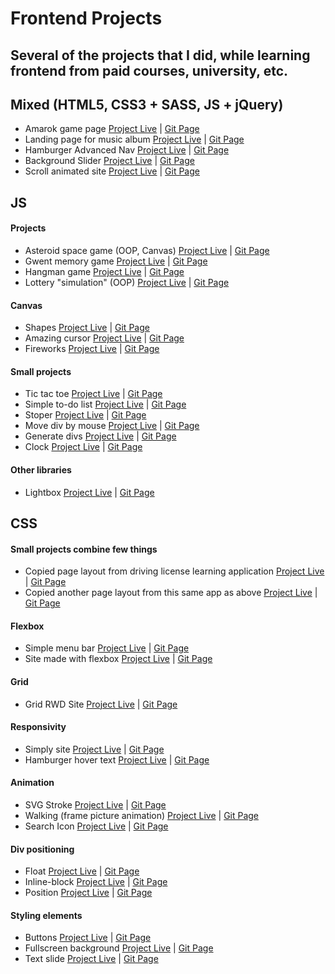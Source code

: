 # Frontend Projects

## Several of the projects that I did, while learning frontend from paid courses, university, etc.

## Mixed (HTML5, CSS3 + SASS, JS + jQuery)

- Amarok game page
  [Project Live](https://amarokgame.com) | [Git Page](https://github.com/MarcinParda/AmarokPage)
- Landing page for music album
  [Project Live](https://marcinparda.github.io/Frontend-Projects/JS/projects/photo-album-landing-page/index.html) | [Git Page](https://github.com/MarcinParda/Frontend-Projects/tree/master/JS/projects/photo-album-landing-page)
- Hamburger Advanced Nav
  [Project Live](https://marcinparda.github.io/Frontend-Projects/JS/projects/hamburger-advance-nav/index.html) | [Git Page](https://github.com/MarcinParda/Frontend-Projects/tree/master/JS/projects/hamburger-advance-nav)
- Background Slider
  [Project Live](https://marcinparda.github.io/Frontend-Projects/JS/training/bg-slider/index.html) | [Git Page](https://github.com/MarcinParda/Frontend-Projects/tree/master/JS/training/bg-slider)
- Scroll animated site
  [Project Live](https://marcinparda.github.io/Frontend-Projects/JS/projects/scroll-animated-sections/index.html) | [Git Page](https://github.com/MarcinParda/Frontend-Projects/tree/master/JS/projects/scroll-animated-sections)

## JS

#### Projects

- Asteroid space game (OOP, Canvas)
  [Project Live](https://marcinparda.github.io/Frontend-Projects/JS/projects/asteroids-game/index.html) | [Git Page](https://github.com/MarcinParda/Frontend-Projects/tree/master/JS/projects/asteroids-game)
- Gwent memory game
  [Project Live](https://marcinparda.github.io/Frontend-Projects/JS/projects/gwent-memory/index.html) | [Git Page](https://github.com/MarcinParda/Frontend-Projects/tree/master/JS/projects/gwent-memory)
- Hangman game
  [Project Live](https://marcinparda.github.io/Frontend-Projects/JS/projects/hangman/index.html) | [Git Page](https://github.com/MarcinParda/Frontend-Projects/tree/master/JS/projects/hangman)
- Lottery "simulation" (OOP)
  [Project Live](https://marcinparda.github.io/Frontend-Projects/JS/projects/lottery/index.html) | [Git Page](https://github.com/MarcinParda/Frontend-Projects/tree/master/JS/projects/lottery)

#### Canvas

- Shapes
  [Project Live](https://marcinparda.github.io/Frontend-Projects/JS/training/canvas-shapes/index.html) | [Git Page](https://github.com/MarcinParda/Frontend-Projects/tree/master/JS/training/canvas-shapes)
- Amazing cursor
  [Project Live](https://marcinparda.github.io/Frontend-Projects/JS/training/amazing-cursor/index.html) | [Git Page](https://github.com/MarcinParda/Frontend-Projects/tree/master/JS/training/amazing-cursor)
- Fireworks
  [Project Live](https://marcinparda.github.io/Frontend-Projects/JS/training/fireworks/index.html) | [Git Page](https://github.com/MarcinParda/Frontend-Projects/tree/master/JS/training/fireworks)

#### Small projects

- Tic tac toe
  [Project Live](https://marcinparda.github.io/Frontend-Projects/JS/training/tic-tac-toe/index.html) | [Git Page](https://github.com/MarcinParda/Frontend-Projects/tree/master/JS/training/tic-tac-toe)
- Simple to-do list
  [Project Live](https://marcinparda.github.io/Frontend-Projects/JS/training/simple-todo-list/index.html) | [Git Page](https://github.com/MarcinParda/Frontend-Projects/tree/master/JS/training/simple-todo-list)
- Stoper
  [Project Live](https://marcinparda.github.io/Frontend-Projects/JS/training/stoper/index.html) | [Git Page](https://github.com/MarcinParda/Frontend-Projects/tree/master/JS/training/stoper)
- Move div by mouse
  [Project Live](https://marcinparda.github.io/Frontend-Projects/JS/training/mouse-move-div/index.html) | [Git Page](https://github.com/MarcinParda/Frontend-Projects/tree/master/JS/training/mouse-move-div)
- Generate divs
  [Project Live](https://marcinparda.github.io/Frontend-Projects/JS/training/generate-divs/index.html) | [Git Page](https://github.com/MarcinParda/Frontend-Projects/tree/master/JS/training/generate-divs)
- Clock
  [Project Live](https://marcinparda.github.io/Frontend-Projects/JS/training/clock/index.html) | [Git Page](https://github.com/MarcinParda/Frontend-Projects/tree/master/JS/training/clock)

#### Other libraries

- Lightbox
  [Project Live](https://marcinparda.github.io/Frontend-Projects/JS/training/gallery-lightbox/index.html) | [Git Page](https://github.com/MarcinParda/Frontend-Projects/tree/master/JS/training/gallery-lightbox)

## CSS

#### Small projects combine few things

- Copied page layout from driving license learning application [Project Live](https://marcinparda.github.io/Frontend-Projects/CSS/projects/driving-license-tests/index.html) | [Git Page](https://marcinparda.github.io/Frontend-Projects/tree/master/CSS/training/driving-license-tests-2)
- Copied another page layout from this same app as above [Project Live](https://marcinparda.github.io/Frontend-Projects/CSS/projects/driving-license-tests-2/index.html) | [Git Page](https://marcinparda.github.io/Frontend-Projects/tree/master/CSS/training/driving-license-tests)

#### Flexbox

- Simple menu bar [Project Live](https://marcinparda.github.io/Frontend-Projects/CSS/training/flexbox-menu/index.html) | [Git Page](https://github.com/MarcinParda/Frontend-Projects/tree/master/CSS/training/flexbox-menu)
- Site made with flexbox [Project Live](https://marcinparda.github.io/Frontend-Projects/CSS/training/flexbox-site-trolls/projekt.html) | [Git Page](https://github.com/MarcinParda/Frontend-Projects/tree/master/CSS/training/flexbox-site-trolls)

#### Grid

- Grid RWD Site [Project Live](https://marcinparda.github.io/Frontend-Projects/CSS/training/grid-rwd-site/index.html) | [Git Page](https://github.com/MarcinParda/Frontend-Projects/tree/master/CSS/training/grid-rwd-site)

#### Responsivity

- Simply site [Project Live](https://marcinparda.github.io/Frontend-Projects/CSS/training/responsive-site/index.html) | [Git Page](https://github.com/MarcinParda/Frontend-Projects/tree/master/CSS/training/responsive-site)
- Hamburger hover text [Project Live](https://marcinparda.github.io/Frontend-Projects/CSS/training/hamburger-hover-text/index.html) | [Git Page](https://github.com/MarcinParda/Frontend-Projects/tree/master/CSS/training/hamburger-hover-text)

#### Animation

- SVG Stroke [Project Live](https://marcinparda.github.io/Frontend-Projects/CSS/training/animation-svg-stroke/index.html) | [Git Page](https://github.com/MarcinParda/Frontend-Projects/tree/master/CSS/training/animation-svg-stroke)
- Walking (frame picture animation) [Project Live](https://marcinparda.github.io/Frontend-Projects/CSS/training/animation-walking/index.html) | [Git Page](https://github.com/MarcinParda/Frontend-Projects/tree/master/CSS/training/animation-walking)
- Search Icon [Project Live](https://marcinparda.github.io/Frontend-Projects/CSS/training/animation-search-icon/index.html) | [Git Page](https://github.com/MarcinParda/Frontend-Projects/tree/master/CSS/training/animation-search-icon)

#### Div positioning

- Float [Project Live](https://marcinparda.github.io/Frontend-Projects/CSS/training/float-chessboard/index.html) | [Git Page](https://github.com/MarcinParda/Frontend-Projects/tree/master/CSS/training/float-chessboard)
- Inline-block [Project Live](https://marcinparda.github.io/Frontend-Projects/CSS/training/position-chessboard/index.html) | [Git Page](https://github.com/MarcinParda/Frontend-Projects/tree/master/CSS/training/position-chessboard)
- Position [Project Live](https://marcinparda.github.io/Frontend-Projects/CSS/training/inline-block-chessboard/index.html) | [Git Page](https://github.com/MarcinParda/Frontend-Projects/tree/master/CSS/training/inline-block-chessboard)

#### Styling elements

- Buttons [Project Live](https://marcinparda.github.io/Frontend-Projects/CSS/training/buttons/index.html) | [Git Page](https://github.com/MarcinParda/Frontend-Projects/tree/master/CSS/training/buttons)
- Fullscreen background [Project Live](https://marcinparda.github.io/Frontend-Projects/CSS/training/fullscreen-page/index.html) | [Git Page](https://github.com/MarcinParda/Frontend-Projects/tree/master/CSS/training/fullscreen-page)
- Text slide [Project Live](https://marcinparda.github.io/Frontend-Projects/CSS/training/text-slide/index.html) | [Git Page](https://github.com/MarcinParda/Frontend-Projects/tree/master/CSS/training/text-slide)
